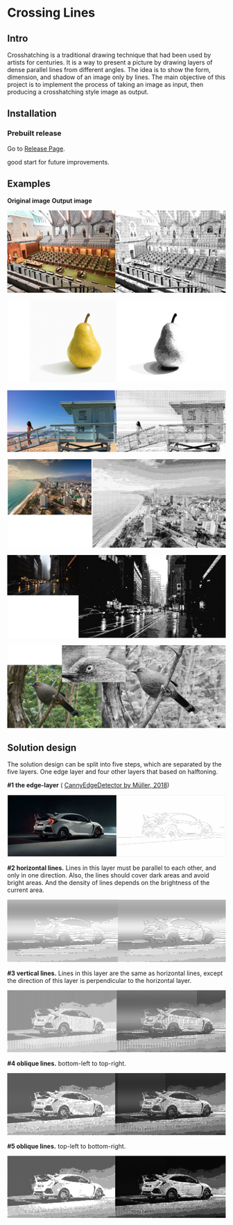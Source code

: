 # Crossing Lines


## Intro

Crosshatching is a traditional drawing technique that had been used by artists for centuries. It is a way to present a picture by drawing layers of dense parallel lines from different angles. The idea is to show the form, dimension, and shadow of an image only by lines. The main objective of this project is to implement the process of taking an image as input, then producing a crosshatching style image as output. 

## Installation  
### Prebuilt release  
Go to [Release Page](https://github.com/nakson/Crossing-Lines/releases).  

good start for future improvements.



## Examples

**Original image**                                                       **Output image**

![co](\pic\co.png)

![peach](\pic\peach.png)

![beach](\pic\beach.png)

![citybeach](\pic\citybeach.png)

![city](\pic\city.png)

![bird](\pic\bird.png)



## Solution design

The solution design can be split into five steps, which are separated by the five layers. One edge layer and four other layers that based on halftoning.

**#1 the edge-layer** ( [CannyEdgeDetector by Müller, 2018](https://github.com/Milchreis/processing-imageprocessing))

![layer01](.\pic\layer01.jpg)

**#2 horizontal lines.** Lines in this layer must be parallel to each other, and only in one direction. Also, the lines should cover dark areas and avoid bright areas. And the density of lines depends on the brightness of the current area. 

![layer02](\pic\layer02.png)

**#3 vertical lines.** Lines in this layer are the same as horizontal lines, except the direction of this layer is perpendicular to the horizontal layer. 

![layer03](\pic\layer03.png)

**#4 oblique lines.** bottom-left to top-right.

![layer04](\pic\layer04.png)

**#5 oblique lines.** top-left to bottom-right.

![layer05](\pic\layer05.png)

